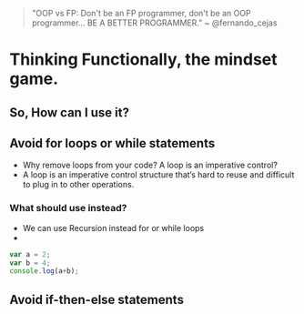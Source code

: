 > "OOP vs FP: Don't be an FP programmer, don't be an OOP programmer... BE A BETTER PROGRAMMER."
> ~ @fernando_cejas

# Thinking Functionally, the mindset game. 

## So, How can I use it?


## Avoid for loops or while statements
* Why remove loops from your code? A loop is an imperative control?
* A loop is an imperative control structure that’s hard to reuse and difficult to plug in to other operations. 

### What should use instead?
* We can use Recursion instead for or while loops
* 

```javascript runnable
var a = 2;
var b = 4;
console.log(a+b);
```

## Avoid if-then-else statements
